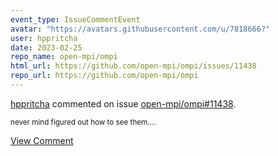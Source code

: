 ```yaml
---
event_type: IssueCommentEvent
avatar: "https://avatars.githubusercontent.com/u/7818666?"
user: hppritcha
date: 2023-02-25
repo_name: open-mpi/ompi
html_url: https://github.com/open-mpi/ompi/issues/11438
repo_url: https://github.com/open-mpi/ompi
---
```


<a href='https://github.com/hppritcha' target='_blank'>hppritcha</a> commented on issue <a href='https://github.com/open-mpi/ompi/issues/11438' target='_blank'>open-mpi/ompi#11438</a>.

<small>never mind figured out how to see them....</small>

<a href='https://github.com/open-mpi/ompi/issues/11438' target='_blank'>View Comment</a>